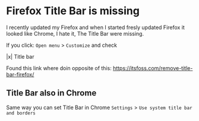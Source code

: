 # Firefox Title Bar is missing

I recently updated my Firefox and when I started fresly updated Firefox
it looked like Chrome, I hate it, The Title Bar were missing.

If you click: `Open menu` > `Customize` and check 

|x| Title bar

Found this link where doin opposite of this: https://itsfoss.com/remove-title-bar-firefox/

## Title Bar also in Chrome

Same way you can set Title Bar in Chrome
`Settings` > `Use system title bar and borders`
